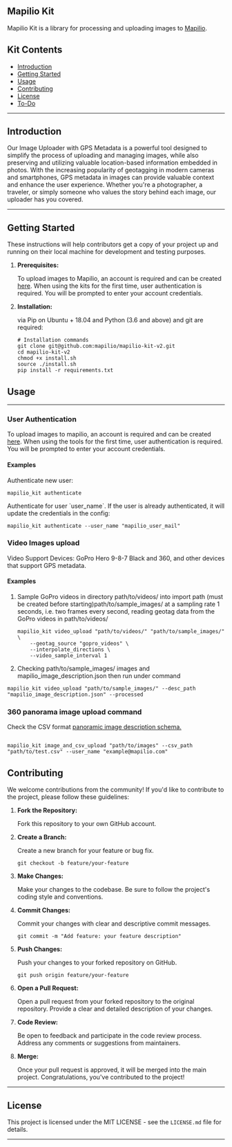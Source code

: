 ## Mapilio Kit

Mapilio Kit is a library for processing and uploading images to [Mapilio](https://www.mapilio.com/).
<!DOCTYPE html>


<h2>Kit Contents</h2>
<ul>
  <li><a href="#introduction">Introduction</a></li>
  <li><a href="#getting-started">Getting Started</a></li>
  <li><a href="#usage">Usage</a></li>
  <li><a href="#contributing">Contributing</a></li>
  <li><a href="#license">License</a></li>
  <li><a href="#to-do">To-Do</a></li>
</ul>

<hr>

<h2 id="introduction">Introduction</h2>

<p>Our Image Uploader with GPS Metadata is a powerful tool designed to simplify the process of uploading and managing images, while also preserving and utilizing valuable location-based information embedded in photos. With the increasing popularity of geotagging in modern cameras and smartphones, GPS metadata in images can provide valuable context and enhance the user experience. Whether you're a photographer, a traveler, or simply someone who values the story behind each image, our uploader has you covered.
<hr>

<h2 id="getting-started">Getting Started</h2>

<p>These instructions will help contributors get a copy of your project up and running on their local machine for development and testing purposes.</p>

<ol>
  <li><strong>Prerequisites:</strong>
    <p>To upload images to Mapilio, an account is required and can be created <a href="https://www.mapilio.com/signup" target="_blank">here</a>. When
    using the kits for the first time, user authentication is required. You will be prompted to enter your account
    credentials.</p>
  </li>
  <li><strong>Installation:</strong>
    <p>via Pip on Ubuntu + 18.04 and Python (3.6 and above) and git are required:</p>
    <pre><code># Installation commands
git clone git@github.com:mapilio/mapilio-kit-v2.git
cd mapilio-kit-v2
chmod +x install.sh
source ./install.sh
pip install -r requirements.txt 
</code></pre>
  </li>
</ol>


<h2 id="usage">Usage</h2>
<hr>

<h3>User Authentication</h3>

<p>To upload images to mapilio, an account is required and can be created <a href="https://www.mapilio.com/signup" target="_blank">here</a>. When using the tools for the first time, user authentication is required. You will be prompted to enter your account credentials.</p>
<h4>Examples</h4>
<p>Authenticate new user:</p>
<pre><code>mapilio_kit authenticate
</code></pre>
<p>Authenticate for user `user_name`. If the user is already authenticated, it will update the credentials in the config:</p>
<pre><code>mapilio_kit authenticate --user_name "mapilio_user_mail"
</code></pre>


<h3>Video Images upload</h3>
<p>
Video Support Devices: GoPro Hero 9-8-7 Black and 360, and other devices that support GPS metadata.
</p>

<h4>Examples</h4>

<ol>
<li>
Sample GoPro videos in directory path/to/videos/ into import path (must be created before starting)path/to/sample_images/ at a sampling rate 1 seconds, i.e. two frames every second, reading geotag data from the GoPro videos in path/to/videos/
</li>


<pre><code>mapilio_kit video_upload "path/to/videos/" "path/to/sample_images/" \
    --geotag_source "gopro_videos" \
    --interpolate_directions \
    --video_sample_interval 1
</code></pre>
<li> 
Checking path/to/sample_images/ images and mapilio_image_description.json then run under command
</ol>
<pre><code>mapilio_kit video_upload "path/to/sample_images/" --desc_path "mapilio_image_description.json" --processed</code></pre>

<h3>360 panorama image upload command</h3>
<p>
Check the CSV format <a href="https://github.com/mapilio/mapilio-kit-v2/blob/main/schema/panoromic_image_description_shecma.csv">panoramic image description schema.</a>
</p>
<pre><code>
mapilio_kit image_and_csv_upload "path/to/images" --csv_path "path/to/test.csv" --user_name "example@mapilio.com"
</code></pre>


<h2 id="contributing">Contributing</h2>

<p>We welcome contributions from the community! If you'd like to contribute to the project, please follow these guidelines:</p>

<ol>
  <li><strong>Fork the Repository:</strong>
    <p>Fork this repository to your own GitHub account.</p>
  </li>
  <li><strong>Create a Branch:</strong>
    <p>Create a new branch for your feature or bug fix.</p>
    <pre><code>git checkout -b feature/your-feature</code></pre>
  </li>
  <li><strong>Make Changes:</strong>
    <p>Make your changes to the codebase. Be sure to follow the project's coding style and conventions.</p>
  </li>
  <li><strong>Commit Changes:</strong>
    <p>Commit your changes with clear and descriptive commit messages.</p>
    <pre><code>git commit -m "Add feature: your feature description"</code></pre>
  </li>
  <li><strong>Push Changes:</strong>
    <p>Push your changes to your forked repository on GitHub.</p>
    <pre><code>git push origin feature/your-feature</code></pre>
  </li>
  <li><strong>Open a Pull Request:</strong>
    <p>Open a pull request from your forked repository to the original repository. Provide a clear and detailed description of your changes.</p>
  </li>
  <li><strong>Code Review:</strong>
    <p>Be open to feedback and participate in the code review process. Address any comments or suggestions from maintainers.</p>
  </li>
  <li><strong>Merge:</strong>
    <p>Once your pull request is approved, it will be merged into the main project. Congratulations, you've contributed to the project!</p>
  </li>
</ol>

<hr>

<h2 id="license">License</h2>

<p>This project is licensed under the MIT LICENSE - see the <code>LICENSE.md</code> file for details.</p>

<hr>
